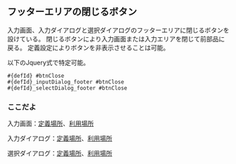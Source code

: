 ## フッターエリアの閉じるボタン

入力画面、入力ダイアログと選択ダイアログのフッターエリアに閉じるボタンを設けている。
閉じるボタンにより入力画面または入力エリアを閉じて前部品に戻る。
定義設定によりボタンを非表示させることは可能。

以下のJquery式で特定可能。
```
#{defId} #btnClose
#{defId}_inputDialog_footer #btnClose
#{defId}_selectDialog_footer #btnClose
```

### ここだよ

入力画面：[定義場所](https://efwgrp.github.io/ske_image/svg/footer.close.inputPage.def.svg)、[利用場所](https://efwgrp.github.io/ske_image/svg/footer.close.inputPage.svg)

入力ダイアログ：[定義場所](https://efwgrp.github.io/ske_image/svg/footer.close.inputDialog.def.svg)、[利用場所](https://efwgrp.github.io/ske_image/svg/footer.close.inputDialog.svg)

選択ダイアログ：[定義場所](https://efwgrp.github.io/ske_image/svg/footer.close.selectDialog.def.svg)、[利用場所](https://efwgrp.github.io/ske_image/svg/footer.close.selectDialog.svg)

